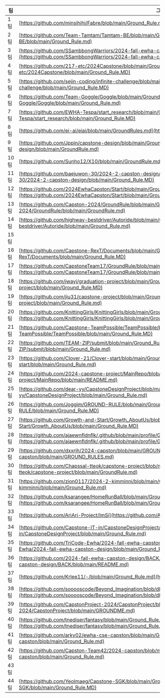|팀|그라운드룰|
|---|---|
|1팀|[https://github.com/minsihihi/Fabre/blob/main/Ground_Rule.md](https://github.com/minsihihi/Fabre/blob/main/Ground_Rule.md)
|2팀|[https://github.com/Team-Tamtam/Tamtam-BE/blob/main/Ground_Rule.md](https://github.com/Team-Tamtam/Tamtam-BE/blob/main/Ground_Rule.md)
|3팀|[https://github.com/SSambbongWarriors/2024-fall-ewha-capston-design/blob/main/ground_rule.md](https://github.com/SSambbongWarriors/2024-fall-ewha-capston-design/blob/main/ground_rule.md)
|4팀|[https://github.com/217-etc/2024Capstone/blob/main/Ground_Rule.MD](https://github.com/217-etc/2024Capstone/blob/main/Ground_Rule.MD)
|5팀|[https://github.com/sejin-coding/infinite-challenge/blob/main/Ground_Rule.MD](https://github.com/sejin-coding/infinite-challenge/blob/main/Ground_Rule.MD)
|6팀|[https://github.com/Team-Goggle/Goggle/blob/main/Ground_Rule.md](https://github.com/Team-Goggle/Goggle/blob/main/Ground_Rule.md)
|7팀|[https://github.com/EWHA-Tespa/start_research/blob/main/Ground_Rule.MD](https://github.com/EWHA-Tespa/start_research/blob/main/Ground_Rule.MD)
|8팀|[https://github.com/ei-ai/eiai/blob/main/GroundRules.md](https://github.com/ei-ai/eiai/blob/main/GroundRules.md)
|9팀|[https://github.com/Jppin/capstone-design/blob/main/GroundRule.md](https://github.com/Jppin/capstone-design/blob/main/GroundRule.md)
|10팀|[https://github.com/Sunho12/X10/blob/main/GroundRule.md](https://github.com/Sunho12/X10/blob/main/GroundRule.md)
|11팀|[https://github.com/baejuwon-30/2024-2-capston-design/blob/main/Ground_Rule.MD](https://github.com/baejuwon-30/2024-2-capston-design/blob/main/Ground_Rule.MD)
|12팀|[https://github.com/2024EwhaCapston/Start/blob/main/Ground_Rule.md](https://github.com/2024EwhaCapston/Start/blob/main/Ground_Rule.md)
|13팀|[https://github.com/Capston-2024/GroundRule/blob/main/GroundRule.md](https://github.com/Capston-2024/GroundRule/blob/main/GroundRule.md)
|14팀|[https://github.com/highway-bestdriver/Autoride/blob/main/Ground_Rule.md](https://github.com/highway-bestdriver/Autoride/blob/main/Ground_Rule.md)
|15팀|[]()
|16팀|[https://github.com/Capstone-RexT/Documents/blob/main/Ground_Rule.MD](https://github.com/Capstone-RexT/Documents/blob/main/Ground_Rule.MD)
|17팀|[https://github.com/CapstoneTeam17/GroundRule/blob/main/GroundRule.md](https://github.com/CapstoneTeam17/GroundRule/blob/main/GroundRule.md)
|18팀|[https://github.com/jwayj/graduation-project/blob/main/Ground_Rule.MD](https://github.com/jwayj/graduation-project/blob/main/Ground_Rule.MD)
|19팀|[https://github.com/jiu31/capstone-project/blob/main/Ground_Rule.md](https://github.com/jiu31/capstone-project/blob/main/Ground_Rule.md)
|20팀|[https://github.com/KnittingGirls/KnittingGirls/blob/main/Ground_Rule.MD](https://github.com/KnittingGirls/KnittingGirls/blob/main/Ground_Rule.MD)
|21팀|[https://github.com/Capstone-TeamPossible/TeamPossible/blob/main/Ground_Rule.MD](https://github.com/Capstone-TeamPossible/TeamPossible/blob/main/Ground_Rule.MD)
|22팀|[https://github.com/TEAM-ZIP/submit/blob/main/Ground_Rule.md](https://github.com/TEAM-ZIP/submit/blob/main/Ground_Rule.md)
|23팀|[https://github.com/Clover-21/Clover-start/blob/main/Ground_Rule.md](https://github.com/Clover-21/Clover-start/blob/main/Ground_Rule.md)
|24팀|[https://github.com/2024-capstone-project/MainRepo/blob/main/README.md](https://github.com/2024-capstone-project/MainRepo/blob/main/README.md)
|25팀|[https://github.com/dear-yy/CapstoneDesignProject/blob/main/Ground_Rule.md](https://github.com/dear-yy/CapstoneDesignProject/blob/main/Ground_Rule.md)
|26팀|[https://github.com/Joggim/GROUND-RULE/blob/main/Ground_Rule.MD](https://github.com/Joggim/GROUND-RULE/blob/main/Ground_Rule.MD)
|27팀|[https://github.com/Growth-and-Start/Growth_AboutUs/blob/main/Ground_Rule.MD](https://github.com/Growth-and-Start/Growth_AboutUs/blob/main/Ground_Rule.MD)
|28팀|[https://github.com/ajaewnfldnflk/.github/blob/main/profile/Ground_rule.md](https://github.com/ajaewnfldnflk/.github/blob/main/profile/Ground_rule.md)
|29팀|[https://github.com/dxxrjh/2024-capston/blob/main/GROUND_RULES.md](https://github.com/dxxrjh/2024-capston/blob/main/GROUND_RULES.md)
|30팀|[https://github.com/Chapssal-tteok/capstone-project/blob/main/GroundRule.md](https://github.com/Chapssal-tteok/capstone-project/blob/main/GroundRule.md)
|31팀|[https://github.com/zion0117/2024-2-kimminni/blob/main/Ground_Rule.md](https://github.com/zion0117/2024-2-kimminni/blob/main/Ground_Rule.md)
|32팀|[https://github.com/ksarangee/HomeRunBall/blob/main/Ground_Rule.md](https://github.com/ksarangee/HomeRunBall/blob/main/Ground_Rule.md)
|33팀|[https://github.com/AriAri-Project/ImSi](https://github.com/AriAri-Project/ImSi)
|34팀|[https://github.com/Capstone-IT-in/CapstoneDesignProject/blob/main/Ground_Rule.md](https://github.com/Capstone-IT-in/CapstoneDesignProject/blob/main/Ground_Rule.md)
|35팀|[https://github.com/TriCode-Ewha/2024-fall-ewha-capston-design/blob/main/Ground_Rule.md](https://github.com/TriCode-Ewha/2024-fall-ewha-capston-design/blob/main/Ground_Rule.md)
|36팀|[https://github.com/2024-fall-ewha-capston-design/BACK/blob/main/README.md](https://github.com/2024-fall-ewha-capston-design/BACK/blob/main/README.md)
|37팀|[https://github.com/Krlee11/-/blob/main/Ground_Rule.md](https://github.com/Krlee11/-/blob/main/Ground_Rule.md)
|38팀|[https://github.com/sooooscode/Beyond_Imagination/blob/db33f2bc70408cba003f78dab5d416f31a3d31cf/Ground_Rule.md](https://github.com/sooooscode/Beyond_Imagination/blob/db33f2bc70408cba003f78dab5d416f31a3d31cf/Ground_Rule.md)
|39팀|[https://github.com/CapstonProject-2024/CapstonProject/blob/main/GROUNDME.md](https://github.com/CapstonProject-2024/CapstonProject/blob/main/GROUNDME.md)
|40팀|[https://github.com/tnediser/fantasy/blob/main/Ground_Rule.MD](https://github.com/tnediser/fantasy/blob/main/Ground_Rule.MD)
|41팀|[https://github.com/arky02/ewha-cse-capston/blob/main/Ground_Rule.md](https://github.com/arky02/ewha-cse-capston/blob/main/Ground_Rule.md)
|42팀|[https://github.com/Capston-Team42/2024-capston/blob/main/Ground_Rule.md](https://github.com/Capston-Team42/2024-capston/blob/main/Ground_Rule.md)
|43팀|[]()
|44팀|[https://github.com/Yeolmaeg/Capstone-SGK/blob/main/Ground_Rule.MD](https://github.com/Yeolmaeg/Capstone-SGK/blob/main/Ground_Rule.MD)
